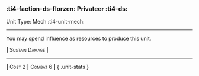 ### :ti4-faction-ds-florzen: **Privateer** :ti4-ds:

Unit Type: Mech :ti4-unit-mech:

---

You may spend influence as resources to produce this unit.

__|__ <span style="font-variant:small-caps;">Sustain Damage</span> __|__

---

__|__ <span style="font-variant:small-caps;">Cost 2</span> __|__ <span style="font-variant:small-caps;">Combat 6</span> __|__
{ .unit-stats }
